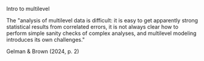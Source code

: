 Intro to multilevel

The "analysis of multilevel data is difficult: it is easy to get apparently
strong statistical results from correlated errors, it is not always clear how to
perform simple sanity checks of complex analyses, and multilevel modeling
introduces its own challenges."

Gelman & Brown (2024, p. 2)



